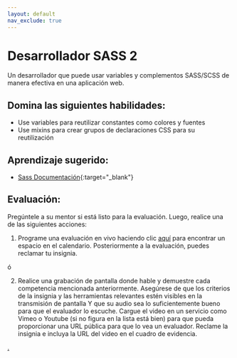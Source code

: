 ```yaml
---
layout: default
nav_exclude: true
---
```

# Desarrollador SASS 2

Un desarrollador que puede usar variables y complementos SASS/SCSS de manera efectiva en una aplicación web.

## Domina las siguientes habilidades:

- Use variables para reutilizar constantes como colores y fuentes
- Use mixins para crear grupos de declaraciones CSS para su reutilización

## Aprendizaje sugerido:

- [Sass Documentación](https://sass-lang.com/){:target="\_blank"}

## Evaluación:

Pregúntele a su mentor si está listo para la evaluación. Luego, realice una de las siguientes acciones:

1. Programe una evaluación en vivo haciendo clic [aquí](https://webdev.codex.academy/mastery-eval-3?badge=Z-klvrJhRqeKklycobm89Q) para encontrar un espacio en el calendario. Posteriormente a la evaluación, puedes reclamar tu insignia.

ó

2. Realice una grabación de pantalla donde hable y demuestre cada competencia mencionada anteriormente. Asegúrese de que los criterios de la insignia y las herramientas relevantes estén visibles en la transmisión de pantalla Y que su audio sea lo suficientemente bueno para que el evaluador lo escuche. Cargue el video en un servicio como Vimeo o Youtube (si no figura en la lista está bien) para que pueda proporcionar una URL pública para que lo vea un evaluador. Reclame la insignia e incluya la URL del video en el cuadro de evidencia.

[.](level-3)


